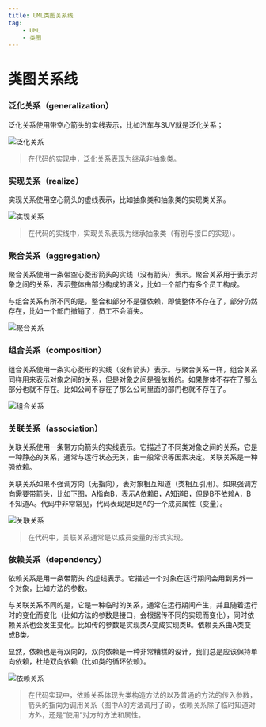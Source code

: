 ```yaml
---
title: UML类图关系线
tag:
	- UML
	- 类图
---
```




# 类图关系线

### 泛化关系（generalization）

泛化关系使用带空心箭头的实线表示，比如汽车与SUV就是泛化关系；

![泛化关系](https://oscimg.oschina.net/oscnet/up-2f5c62b047a1a107f71948e25b35425157d.JPEG)

> 在代码的实现中，泛化关系表现为继承非抽象类。

### 实现关系（realize）

实现关系使用空心箭头的虚线表示，比如抽象类和抽象类的实现类关系。

![实现关系](https://oscimg.oschina.net/oscnet/up-20047ab524f492cba2b1d6e0019838e7ab4.JPEG)

> 在代码的实线中，实现关系表现为继承抽象类（有别与接口的实现）。

### 聚合关系（aggregation）

聚合关系使用一条带空心菱形箭头的实线（没有箭头）表示。聚合关系用于表示对象之间的关系，表示整体由部分构成的语义，比如一个部门有多个员工构成。

与组合关系有所不同的是，整合和部分不是强依赖，即使整体不存在了，部分仍然存在，比如一个部门撤销了，员工不会消失。

![聚合关系](https://oscimg.oschina.net/oscnet/up-a0c81c84710766cc94a15809e51894ecbb5.JPEG)

### 组合关系（composition）

组合关系使用一条实心菱形的实线（没有箭头）表示。与聚合关系一样，组合关系同样用来表示对象之间的关系，但是对象之间是强依赖的。如果整体不存在了那么部分也就不存在。比如公司不存在了那么公司里面的部门也就不存在了。

![组合关系](https://oscimg.oschina.net/oscnet/up-36c473f94be51d7216e9337e98aa1b58c04.JPEG)

### 关联关系（association）

关联关系使用一条带方向箭头的实线表示。它描述了不同类对象之间的关系，它是一种静态的关系，通常与运行状态无关，由一般常识等因素决定。关联关系是一种强依赖。

关联关系如果不强调方向（无指向），表对象相互知道（类相互引用）。如果强调方向需要带箭头，比如下图，A指向B，表示A依赖B，A知道B，但是B不依赖A，B不知道A。代码中非常常见，代码表现是B是A的一个成员属性（变量）。

![关联关系](https://oscimg.oschina.net/oscnet/up-780dd5177fb080956943b3566252bf6de2b.JPEG)

> 在代码中，关联关系通常是以成员变量的形式实现。

### 依赖关系（dependency）

依赖关系是用一条带箭头 的虚线表示。它描述一个对象在运行期间会用到另外一个对象，比如方法的参数。

与关联关系不同的是，它是一种临时的关系，通常在运行期间产生，并且随着运行时的变化而变化（比如方法的参数是接口，会根据传不同的实现而变化），同时依赖关系也会发生变化。比如传的参数是实现类A变成实现类B。依赖关系由A类变成B类。

显然，依赖也是有双向的，双向依赖是一种非常糟糕的设计，我们总是应该保持单向依赖，杜绝双向依赖（比如类的循环依赖）。

![依赖关系](https://oscimg.oschina.net/oscnet/up-3bb64cf6806a0bc21998c0aa170b99f1a22.JPEG)

> 在代码实现中，依赖关系体现为类构造方法的以及普通的方法的传入参数，箭头的指向为调用关系（图中A的方法调用了B），依赖关系除了临时知道对方外，还是“使用”对方的方法和属性。

